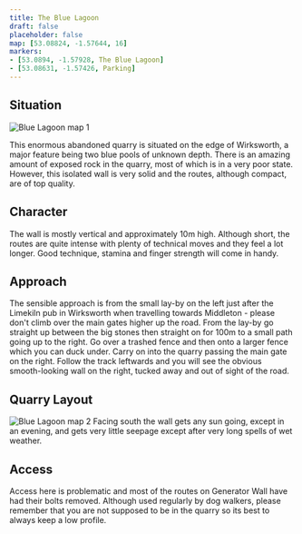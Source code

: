 ```yaml
---
title: The Blue Lagoon
draft: false
placeholder: false
map: [53.08824, -1.57644, 16]
markers:
- [53.0894, -1.57928, The Blue Lagoon]
- [53.08631, -1.57426, Parking]
---
```



## Situation
![Blue Lagoon map 1](/img/peak/matlock/BLUEMAP1.gif)

This enormous abandoned quarry is situated on the edge of Wirksworth, a major feature being two blue pools of unknown depth. There is an amazing amount of exposed rock in the quarry, most of which is in a very poor state. However, this isolated wall is very solid and the routes, although compact, are of top quality.

## Character

The wall is mostly vertical and approximately 10m high. Although short, the routes are quite intense with plenty of technical moves and they feel a lot longer. Good technique, stamina and finger strength will come in handy.



## Approach

The sensible approach is from the small lay-by on the left just after the Limekiln pub in Wirksworth when travelling towards Middleton - please don't climb over the main gates higher up the road. From the lay-by go straight up between the big stones then straight on for 100m to a small path going up to the right. Go over a trashed fence and then onto a larger fence which you can duck under. Carry on into the quarry passing the main gate on the right. Follow the track leftwards and you will see the obvious smooth-looking wall on the right, tucked away and out of sight of the road.

## Quarry Layout

![Blue Lagoon map 2](/img/peak/matlock/BLUEMAP2.gif)
Facing south the wall gets any sun going, except in an evening, and gets very little seepage except after very long spells of wet weather.

## Access

Access here is problematic and most of the routes on Generator Wall have had their bolts removed. Although used regularly by dog walkers, please remember that you are not supposed to be in the quarry so its best to always keep a low profile.




